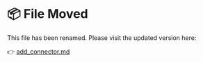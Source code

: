 # 📦 File Moved

This file has been renamed. Please visit the updated version here:

👉 [add_connector.md](./add_connector.md)